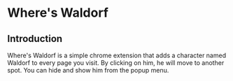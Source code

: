 # Where's Waldorf

## Introduction

Where's Waldorf is a simple chrome extension that adds a character named Waldorf to every page you visit. By clicking on him, he will move to another spot. You can hide and show him from the popup menu.